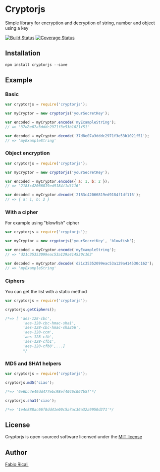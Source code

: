 # Cryptorjs 
Simple library for encryption and decryption of string, number and object using a key

[![Build Status](https://travis-ci.org/fabioricali/Cryptor.svg?branch=master)](https://travis-ci.org/fabioricali/Cryptor) [![Coverage Status](https://coveralls.io/repos/github/fabioricali/Cryptor/badge.svg)](https://coveralls.io/github/fabioricali/Cryptor)

## Installation

```javascript
npm install cryptorjs --save
```

## Example
### Basic
```javascript
var cryptorjs = require('cryptorjs');

var myCryptor = new cryptorjs('yourSecretKey');

var encoded = myCryptor.encode('myExampleString');
// => '37d8e07a3dddc2971f3e53b1021f51'

var decoded = myCryptor.decode('37d8e07a3dddc2971f3e53b1021f51');
// => 'myExampleString'
```
### Object encryption
```javascript
var cryptorjs = require('cryptorjs');

var myCryptor = new cryptorjs('yourSecretKey');

var encoded = myCryptor.encode({ a: 1, b: 2 });
// => '2183c42066819ed9184f1df116'

var decoded = myCryptor.decode('2183c42066819ed9184f1df116');
// => { a: 1, b: 2 }
```

### With a cipher
For example using "blowfish" cipher
```javascript
var cryptorjs = require('cryptorjs');

var myCryptor = new cryptorjs('yourSecretKey', 'blowfish');

var encoded = myCryptor.encode('myExampleString');
// => 'd21c35352099eac53a129a414530c162'

var decoded = myCryptor.decode('d21c35352099eac53a129a414530c162');
// => 'myExampleString'
```

### Ciphers
You can get the list with a static method
```javascript
var cryptorjs = require('cryptorjs');

cryptorjs.getCiphers();

/*=> [ 'aes-128-cbc',
        'aes-128-cbc-hmac-sha1',
        'aes-128-cbc-hmac-sha256',
        'aes-128-ccm',
        'aes-128-cfb',
        'aes-128-cfb1',
        'aes-128-cfb8',...]
        */
```

### MD5 and SHA1 helpers
```javascript
var cryptorjs = require('cryptorjs');

cryptorjs.md5('ciao');

/*=> '6e6bc4e49dd477ebc98ef4046c067b5f'*/

cryptorjs.sha1('ciao');

/*=> '1e4e888ac66f8dd41e00c5a7ac36a32a9950d271'*/
```

## License
Cryptorjs is open-sourced software licensed under the [MIT license](http://opensource.org/licenses/MIT)

## Author
[Fabio Ricali](http://rica.li)